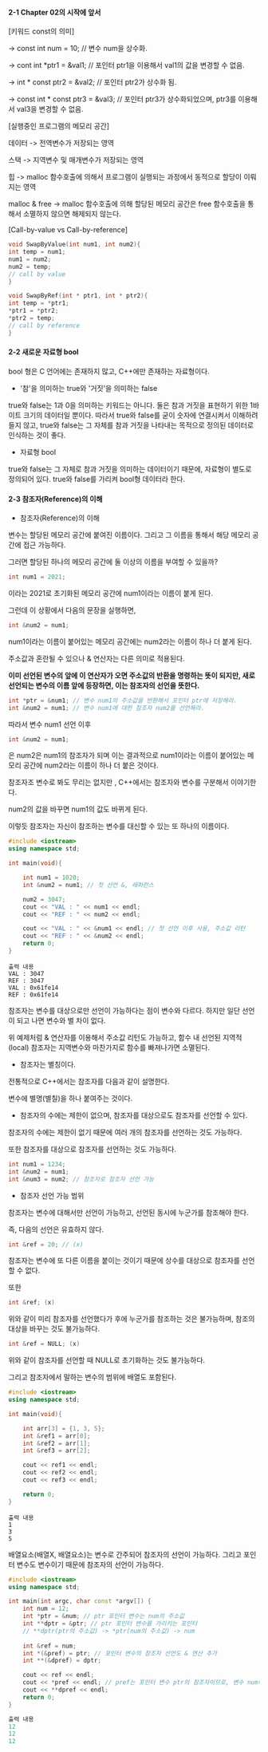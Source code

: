 #### 2-1 Chapter 02의 시작에 앞서



[키워드 const의 의미]

-> const int num = 10; // 변수 num을 상수화.

-> cont int *ptr1 = &val1; // 포인터 ptr1을 이용해서 val1의 값을 변경할 수 없음.

-> int * const ptr2 = &val2; // 포인터 ptr2가 상수화 됨.

-> const int * const ptr3 = &val3; // 포인터 ptr3가 상수화되었으며, ptr3를 이용해서 val3을 변경할 수 없음.



[실행중인 프로그램의 메모리 공간]

데이터 -> 전역변수가 저장되는 영역

스택 -> 지역변수 및 매개변수가 저장되는 영역

힙 -> malloc 함수호출에 의해서 프로그램이 실행되는 과정에서 동적으로 할당이 이뤄지는 영역

malloc & free -> malloc 함수호출에 의해 할당된 메모리 공간은 free 함수호출을 통해서 소멸하지 않으면 해제되지 않는다.



[Call-by-value vs Call-by-reference]

```c++
void SwapByValue(int num1, int num2){
int temp = num1;
num1 = num2;
num2 = temp;
// call by value
}
```

```c++
void SwapByRef(int * ptr1, int * ptr2){
int temp = *ptr1;
*ptr1 = *ptr2;
*ptr2 = temp;
// call by reference
}
```



#### 2-2 새로운 자료형 bool



bool 형은 C 언어에는 존재하지 많고, C++에만 존재하는 자료형이다.



- '참'을 의미하는 true와 '거짓'을 의미하는 false



true와 false는 1과 0을 의미하는 키워드는 아니다. 둘은 참과 거짓을 표현하기 위한 1바이트 크기의 데이터일 뿐이다. 따라서 true와 false를 굳이 숫자에 연결시켜서 이해하려 들지 않고, true와 false는 그 자체를 참과 거짓을 나타내는 목적으로 정의된 데이터로 인식하는 것이 좋다.



- 자료형 bool



true와 false는 그 자체로 참과 거짓을 의미하는 데이터이기 때문에, 자료형이 별도로 정의되어 있다. true와 false를 가리켜 bool형 데이터라 한다.



#### 2-3 참조자(Reference)의 이해



- 참조자(Reference)의 이해



변수는 할당된 메모리 공간에 붙여진 이름이다. 그리고 그 이름을 통해서 해당 메모리 공간에 접근 가능하다.

그러면 할당된 하나의 메모리 공간에 둘 이상의 이름을 부여할 수 있을까?

```c++
int num1 = 2021;
```

이라는 2021로 초기화된 메모리 공간에 num1이라는 이름이 붙게 된다.

그런데 이 상황에서 다음의 문장을 실행하면,

```c++
int &num2 = num1;
```

num1이라는 이름이 붙어있는 메모리 공간에는 num2라는 이름이 하나 더 붙게 된다.

주소값과 혼란될 수 있으나 & 연산자는 다른 의미로 적용된다.

**이미 선언된 변수의 앞에 이 연산자가 오면 주소값의 반환을 명령하는 뜻이 되지만, 새로 선언되는 변수의 이름 앞에 등장하면, 이는 참조자의 선언을 뜻한다.**

```c++
int *ptr = &num1; // 변수 num1의 주소값을 반환해서 포인터 ptr에 저장해라.
int &num2 = num1; // 변수 num1에 대한 참조자 num2를 선언해라.
```

따라서 변수 num1 선언 이후

```c++
int &num2 = num1;
```

은 num2은 num1의 참조자가 되며 이는 결과적으로 num1이라는 이름이 붙어있는 메모리 공간에 num2라는 이름이 하나 더 붙은 것이다.

참조자조 변수로 봐도 무리는 없지만 , C++에서는 참조자와 변수를 구분해서 이야기한다.

num2의 값을 바꾸면 num1의 값도 바뀌게 된다.

이렇듯 참조자는 자신이 참조하는 변수를 대신할 수 있는 또 하나의 이름이다.

```c++
#include <iostream>
using namespace std;

int main(void){

    int num1 = 1020;
    int &num2 = num1; // 첫 선언 &, 레퍼런스

    num2 = 3047;
    cout << "VAL : " << num1 << endl;
    cout << "REF : " << num2 << endl;

    cout << "VAL : " << &num1 << endl; // 첫 선언 이후 사용, 주소값 리턴
    cout << "REF : " << &num2 << endl;
    return 0;
}
```

```
출력 내용
VAL : 3047    
REF : 3047    
VAL : 0x61fe14
REF : 0x61fe14
```

참조자는 변수를 대상으로만 선언이 가능하다는 점이 변수와 다르다. 하지만 일단 선언이 되고 나면 변수와 별 차이 없다. 

위 예제처럼 & 연산자를 이용해서 주소값 리턴도 가능하고, 함수 내 선언된 지역적(local) 참조자는 지역변수와 마찬가지로 함수를 빠져나가면 소멸된다.



- 참조자는 별칭이다.



전통적으로 C++에서는 참조자를 다음과 같이 설명한다.

변수에 별명(별칠)을 하나 붙여주는 것이다.



- 참조자의 수에는 제한이 없으며, 참조자를 대상으로도 참조자를 선언할 수 있다.



참조자의 수에는 제한이 없기 때문에 여러 개의 참조자를 선언하는 것도 가능하다.

또한 참조자를 대상으로 참조자를 선언하는 것도 가능하다.

```c++
int num1 = 1234;
int &num2 = num1;
int &num3 = num2; // 참조자로 참조자 선언 가능
```



- 참조자 선언 가능 범위



참조자는 변수에 대해서만 선언이 가능하고, 선언된 동시에 누군가를 참조해야 한다. 

즉, 다음의 선언은 유효하지 않다.

```c++
int &ref = 20; // (x)
```

참조자는 변수에 또 다른 이름을 붙이는 것이기 때문에 상수를 대상으로 참조자를 선언할 수 없다.

또한

```c++
int &ref; (x)
```

위와 같이 미리 참조자를 선언했다가 후에 누군가를 참조하는 것은 불가능하며, 참조의 대상을 바꾸는 것도 불가능하다.

```c++
int &ref = NULL; (x)
```

위와 같이 참조자를 선언할 때 NULL로 초기화하는 것도 불가능하다. 



그리고 참조자에서 말하는 변수의 범위에 배열도 포함된다.

```C++
#include <iostream>
using namespace std;

int main(void){

    int arr[3] = {1, 3, 5};
    int &ref1 = arr[0];
    int &ref2 = arr[1];
    int &ref3 = arr[2];

    cout << ref1 << endl;
    cout << ref2 << endl;
    cout << ref3 << endl;

    return 0;
}
```

```
출력 내용
1
3
5
```

배열요소(배열X, 배열요소)는 변수로 간주되어 참조자의 선언이 가능하다. 그리고 포인터 변수도 변수이기 때문에 참조자의 선언이 가능하다.

```C++
#include <iostream>
using namespace std;

int main(int argc, char const *argv[]) {
    int num = 12;
    int *ptr = &num; // ptr 포인터 변수는 num의 주소값
    int **dptr = &ptr; // ptr 포인터 변수를 가리키는 포인터
    // **dptr(ptr의 주소값) -> *ptr(num의 주소값) -> num
    
    int &ref = num;
    int *(&pref) = ptr; // 포인터 변수의 참조자 선언도 & 연산 추가
    int **(&dpref) = dptr;

    cout << ref << endl;
    cout << *pref << endl; // pref는 포인터 변수 ptr의 참조자이므로, 변수 num에 저장된 값 출력
    cout << **dpref << endl;
    return 0;
}
```

```c++
출력 내용
12
12
12
```

